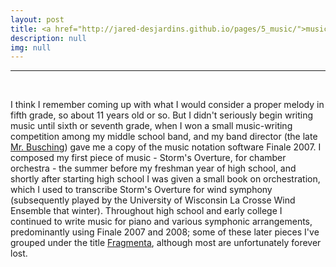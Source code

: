 ```yaml
---
layout: post
title: <a href="http://jared-desjardins.github.io/pages/5_music/">music</a> | earlier work
description: null
img: null
---
```


***

<br/>

I think I remember coming up with what I would consider a proper melody in fifth grade, so about 11 years old or so. But I didn't seriously begin writing music until sixth or seventh grade, when I won a small music-writing competition among my middle school band, and my band director (the late <a href="http://lacrossetribune.com/jacksoncochronicle/lifestyles/larry-busching-reflects-on-the-magic-at-melrose-mindoro/article_b7a1e05c-a55f-589b-8fbb-ea2befda2b30.html">Mr. Busching</a>) gave me a copy of the music notation software Finale 2007. I composed my first piece of music - Storm's Overture, for chamber orchestra - the summer before my freshman year of high school, and shortly after starting high school I was given a small book on orchestration, which I used to transcribe Storm's Overture for wind symphony (subsequently played by the University of Wisconsin La Crosse Wind Ensemble that winter). Throughout high school and early college I continued to write music for piano and various symphonic arrangements, predominantly using Finale 2007 and 2008; some of these later pieces I've grouped under the title [Fragmenta]('http://jared-desjardins.github.io/music/fragmenta'), although most are unfortunately forever lost.
